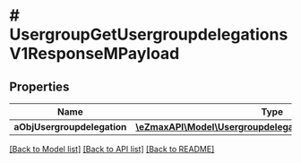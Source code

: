 # # UsergroupGetUsergroupdelegationsV1ResponseMPayload

## Properties

Name | Type | Description | Notes
------------ | ------------- | ------------- | -------------
**aObjUsergroupdelegation** | [**\eZmaxAPI\Model\UsergroupdelegationResponseCompound[]**](UsergroupdelegationResponseCompound.md) |  |

[[Back to Model list]](../../README.md#models) [[Back to API list]](../../README.md#endpoints) [[Back to README]](../../README.md)
